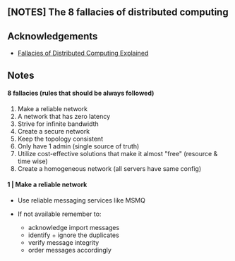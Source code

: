 ## [NOTES] The 8 fallacies of distributed computing 

## Acknowledgements
- [Fallacies of Distributed Computing Explained](https://pages.cs.wisc.edu/~zuyu/files/fallacies.pdf)

## Notes

#### 8 fallacies (rules that should be always followed)
1. Make a reliable network
2. A network that has zero latency
3. Strive for infinite bandwidth 
4. Create a secure network 
5. Keep the topology consistent 
6. Only have 1 admin (single source of truth)
7. Utilize cost-effective solutions that make it almost "free" (resource & time wise)
8. Create a homogeneous network (all servers have same config) 

#### 1 | Make a reliable network
- Use reliable messaging services like MSMQ 
<ul>
  <li>If not available remember to:</li>
  <ul>
    <li>acknowledge import messages</li>
    <li>identify + ignore the duplicates</li>
    <li>verify message integrity</li>
    <li>order messages accordingly</li>
  </ul>
</ul>
